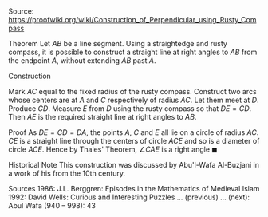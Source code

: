# 

Source: https://proofwiki.org/wiki/Construction_of_Perpendicular_using_Rusty_Compass



Theorem
Let $AB$ be a line segment.
Using a straightedge and rusty compass, it is possible to construct a straight line at right angles to $AB$ from the endpoint $A$, without extending $AB$ past $A$.


Construction

Mark $AC$ equal to the fixed radius of the rusty compass.
Construct two arcs whose centers are at $A$ and $C$ respectively of radius $AC$.
Let them meet at $D$.
Produce $CD$.
Measure $E$ from $D$ using the rusty compass so that $DE = CD$.
Then $AE$ is the required straight line at right angles to $AB$.


Proof
As $DE = CD = DA$, the points $A$, $C$ and $E$ all lie on a circle of radius $AC$.
$CE$ is a straight line through the centers of circle $ACE$ and so is a diameter of circle $ACE$.
Hence by Thales' Theorem, $\angle CAE$ is a right angle
$\blacksquare$


Historical Note
This construction was discussed by Abu'l-Wafa Al-Buzjani in a work of his from the $10$th century.


Sources
1986: J.L. Berggren: Episodes in the Mathematics of Medieval Islam
1992: David Wells: Curious and Interesting Puzzles ... (previous) ... (next): Abul Wafa ($\text {940}$ – $\text {998}$): $43$




